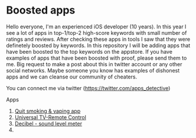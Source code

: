 # Boosted apps
Hello everyone, I'm an experienced iOS developer (10 years). In this year I see a lot of apps in top-1/top-2 high-score keywords with small number of ratings and reviews. After checking these apps in tools I saw that they were definetely boosted by keywords.  In this repository I will be adding apps that have been boosted to the top keywords on the appstore. If you have examples of apps that have been boosted with proof, please send them to me.  Big request to make a post about this in twitter account or any other social networks. Maybe someone you know has examples of dishonest apps and we can cleanse our community of cheaters.

You can connect me via twitter (https://twitter.com/apps_detective)

Apps
 
1. [Quit smoking & vaping app](https://github.com/appsdetective/boosted_apps/wiki/Quit-Smoking)
2. [Universal TV-Remote Control](https://github.com/appsdetective/boosted_apps/wiki/Universal-TV)
3. [Decibel - sound level meter](https://github.com/appsdetective/boosted_apps/wiki/Decibel---sound-level-meter)
4. 
